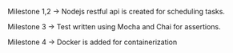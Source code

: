 Milestone 1,2 -> Nodejs restful api is created for scheduling tasks.

Milestone 3 -> Test written using Mocha and Chai for assertions.

Milestone 4 -> Docker is added for containerization
                <!-- can run using docker-compose up -->